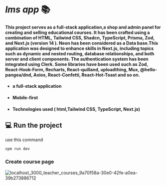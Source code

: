 # <i>lms app</i> 📚
#### This project serves as a full-stack application,a shop and  admin panel for creating and selling educational courses. It has been crafted using a combination of HTML, Tailwind CSS, Shadcn, TypeScript, Prisma, Zod, and Next.js (version 14 ). Neon has been considered as a Data base.This application was designed to enhance skills in Next.js, including topics such as dynamic and nested routing, database relationships, and both server and client components. The authentication system has been integrated using Clerk. Some libraries have been used such as Zod, React-Hook-Form, Recharts, React-quilland, uploadthing, Mux, @hello-pangea/dnd, Axios, React-Confetti, React-Hot-Toast and so on.


+ #### a full-stack application 
+ #### Mobile-first
+ #### Technologies used ( html,Tailwind CSS, TypeScript, Next.js)

## 💻  Run the project 
use this command
```bash
npm run dev
```

### Create course page

![localhost_3000_teacher_courses_9a70f58a-30e0-42fe-a0ea-39b273886712](https://github.com/user-attachments/assets/da935989-0bdf-4e6d-b368-4b65da13174f)

